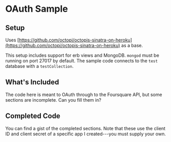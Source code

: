# OAuth Sample

## Setup

Uses [https://github.com/octopi/octopis-sinatra-on-heroku](https://github.com/octopi/octopis-sinatra-on-heroku) as a base.

This setup includes support for erb views and MongoDB. `mongod` must be running on port 27017 by default. The sample code connects to the `test` database with a `testCollection`.

## What's Included
The code here is meant to OAuth through to the Foursquare API, but some sections are incomplete. Can you fill them in?

## Completed Code
You can find a gist of the completed sections. Note that these use the client ID and client secret of a specific app I created---you must supply your own.
